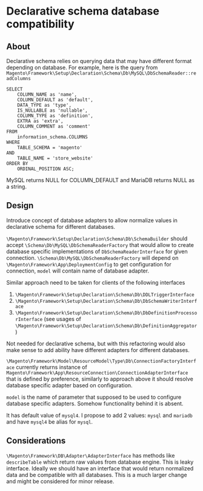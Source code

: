 # Declarative schema database compatibility

## About

Declarative schema relies on querying data that may have different format depending on database. For example, here is the query from `Magento\Framework\Setup\Declaration\Schema\Db\MySQL\DbSchemaReader::readColumns`

```
SELECT 
    COLUMN_NAME as 'name',
    COLUMN_DEFAULT as 'default',
    DATA_TYPE as 'type',
    IS_NULLABLE as 'nullable',
    COLUMN_TYPE as 'definition',
    EXTRA as 'extra',
    COLUMN_COMMENT as 'comment'
FROM
    information_schema.COLUMNS
WHERE
    TABLE_SCHEMA = 'magento'
AND
    TABLE_NAME = 'store_website'
ORDER BY
    ORDINAL_POSITION ASC;
```

MySQL returns NULL for COLUMN_DEFAULT and MariaDB returns NULL as a string.

## Design

Introduce concept of database adapters to allow normalize values in declarative schema for different databases.

`\Magento\Framework\Setup\Declaration\Schema\Db\SchemaBuilder` should accept `\Schema\Db\MySQL\DbSchemaReaderFactory` that would allow to create database specific implementations of `DbSchemaReaderInterface` for given connection. `\Schema\Db\MySQL\DbSchemaReaderFactory` will depend on `\Magento\Framework\App\DeploymentConfig` to get configuration for connection, `model` will contain name of database adapter.

Similar approach need to be taken for clients of the following interfaces
1. `\Magento\Framework\Setup\Declaration\Schema\Db\DDLTriggerInterface`
1. `\Magento\Framework\Setup\Declaration\Schema\Db\DbSchemaWriterInterface`
1. `\Magento\Framework\Setup\Declaration\Schema\Db\DbDefinitionProcessorInterface` (see usages of `\Magento\Framework\Setup\Declaration\Schema\Db\DefinitionAggregator`)

Not needed for declarative schema, but with this refactoring would also make sense to add ability have different adapters for different databases.

`\Magento\Framework\Model\ResourceModel\Type\Db\ConnectionFactoryInterface` currently returns instance of `Magento\Framework\App\ResourceConnection\ConnectionAdapterInterface` that is defined by preference, similarly to approach above it should resolve database specific adapter based on configuration.

`model` is the name of parameter that supposed to be used to configure database specific adapters. Somehow functionality behind it is absent.

It has default value of `mysql4`. I propose to add 2 values: `mysql` and `mariadb` and have `mysql4` be alias for `mysql`.

## Considerations

`\Magento\Framework\DB\Adapter\AdapterInterface` has methods like `describeTable` which return raw values from database engine. This is leaky interface. Ideally we should have an interface that would return normalized data and be compatible with all databases. This is a much larger change and might be considered for minor release.
